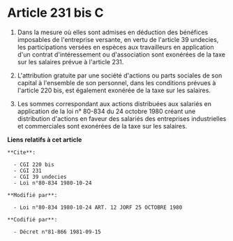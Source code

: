 # Article 231 bis C

1. Dans la mesure où elles sont admises en déduction des bénéfices imposables de l'entreprise versante, en vertu de l'article
39 undecies, les participations versées en espèces aux travailleurs en application d'un contrat d'intéressement ou
d'association sont exonérées de la taxe sur les salaires prévue à l'article 231.

2. L'attribution gratuite par une société d'actions ou parts sociales de son capital à l'ensemble de son personnel, dans les
conditions prévues à l'article 220 bis, est également exonérée de la taxe sur les salaires.

3. Les sommes correspondant aux actions distribuées aux salariés en application de la loi n° 80-834 du 24 octobre 1980 créant
une distribution d'actions en faveur des salariés des entreprises industrielles et commerciales sont exonérées de la taxe sur
les salaires.

**Liens relatifs à cet article**

	**Cite**:

	  - CGI 220 bis
	  - CGI 231
	  - CGI 39 undecies
	  - Loi n°80-834 1980-10-24

	**Modifié par**:

	  - Loi n°80-834 1980-10-24 ART. 12 JORF 25 OCTOBRE 1980

	**Codifié par**:

	  - Décret n°81-866 1981-09-15
